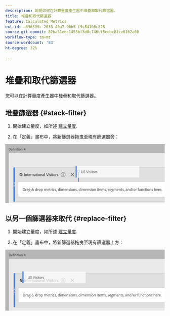 ```yaml
---
description: 說明如何在計算量度產生器中堆疊和取代篩選器。
title: 堆疊和取代篩選器
feature: Calculated Metrics
exl-id: a396599c-2033-40a7-90b5-f9c84106c328
source-git-commit: 82ba31eec1455bf3d0c746cf5eebc81ce6162a00
workflow-type: tm+mt
source-wordcount: '83'
ht-degree: 32%

---
```


# 堆疊和取代篩選器

您可以在計算量度產生器中棧疊和取代篩選器。

## 堆疊篩選器 {#stack-filter}

1. 開始建立量度，如所述 [建立量度](/help/components/calc-metrics/cm-workflow/cm-build-metrics.md).

1. 在「定義」畫布中，將新篩選器拖曳至現有篩選器旁：

![](assets/cm_stack_seg.png)

## 以另一個篩選器來取代 {#replace-filter}

1. 開始建立量度，如所述 [建立量度](/help/components/calc-metrics/cm-workflow/cm-build-metrics.md).

1. 在「定義」畫布中，將新篩選器拖曳至現有篩選器上方：

![](assets/cm_replace_seg.png)
